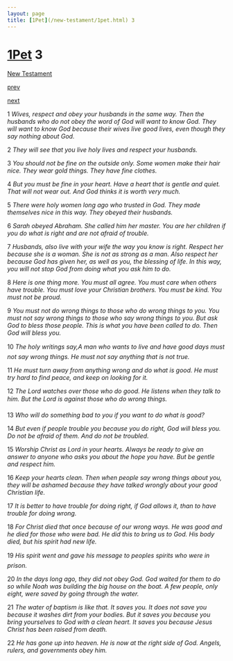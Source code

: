 ```yaml
---
layout: page
title: [1Pet](/new-testament/1pet.html) 3
---
```


# [1Pet](/new-testament/1pet.html) 3

[New Testament](/new-testament.html)


[prev](/new-testament/1pet/1pet-2.html)


[next](/new-testament/1pet/1pet-4.html)

1 _Wives, respect and obey your husbands in the same way. Then the husbands who do not obey the word of God will want to know God. They will want to know God because their wives live good lives, even though they say nothing about God._

2 _They will see that you live holy lives and respect your husbands._

3 _You should not be fine on the outside only. Some women make their hair nice. They wear gold things. They have fine clothes._

4 _But you must be fine in your heart. Have a heart that is gentle and quiet. That will not wear out. And God thinks it is worth very much._

5 _There were holy women long ago who trusted in God. They made themselves nice in this way. They obeyed their husbands._

6 _Sarah obeyed Abraham. She called him her master. You are her children if you do what is right and are not afraid of trouble._

7 _Husbands, also live with your wife the way you know is right. Respect her because she is a woman. She is not as strong as a man. Also respect her because God has given her, as well as you, the blessing of life. In this way, you will not stop God from doing what you ask him to do._

8 _Here is one thing more. You must all agree. You must care when others have trouble.  You must love your Christian brothers. You must be kind. You must not be proud._

9 _You must not do wrong things to those who do wrong things to you. You must not say wrong things to those who say wrong things to you. But ask God to bless those people.  This is what you have been called to do. Then God will bless you._

10 _The holy writings say,A man who wants to live and have good days must not say wrong things. He must not say anything that is not true._

11 _He must turn away from anything wrong and do what is good. He must try hard to find peace, and keep on looking for it._

12 _The Lord watches over those who do good. He listens when they talk to him. But the Lord is against those who do wrong things._

13 _Who will do something bad to you if you want to do what is good?_

14 _But even if people trouble you because you do right, God will bless you. Do not be afraid of them. And do not be troubled._

15 _Worship Christ as Lord in your hearts. Always be ready to give an answer to anyone who asks you about the hope you have. But be gentle and respect him._

16 _Keep your hearts clean. Then when people say wrong things about you, they will be ashamed because they have talked wrongly about your good Christian life._

17 _It is better to have trouble for doing right, if God allows it, than to have trouble for doing wrong._

18 _For Christ died that once because of our wrong ways. He was good and he died for those who were bad. He did this to bring us to God. His body died, but his spirit had new life._

19 _His spirit went and gave his message to peoples spirits who were in prison._

20 _In the days long ago, they did not obey God. God waited for them to do so while Noah was building the big house on the boat. A few people, only eight, were saved by going through the water._

21 _The water of baptism is like that. It saves you. It does not save you because it washes dirt from your bodies. But it saves you because you bring yourselves to God with a clean heart. It saves you because Jesus Christ has been raised from death._

22 _He has gone up into heaven. He is now at the right side of God. Angels, rulers, and governments obey him._

